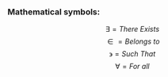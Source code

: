 ### Mathematical symbols:
$$\exists=There \ Exists$$
$$\in=Belongs\ to$$
$$\backepsilon=Such \ That$$
$$\forall=For\ all$$